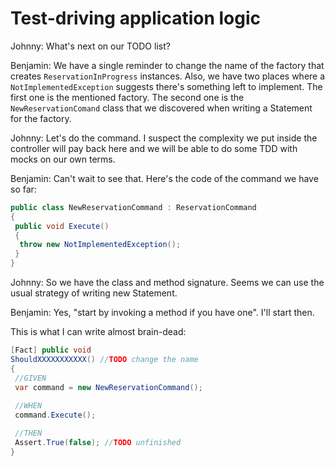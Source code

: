 # Test-driving application logic

Johnny: What's next on our TODO list?

Benjamin: We have a single reminder to change the name of the factory that creates `ReservationInProgress` instances. Also, we have two places where a `NotImplementedException` suggests there's something left to implement. The first one is the mentioned factory. The second one is the `NewReservationComand` class that we discovered when writing a Statement for the factory.

Johnny: Let's do the command. I suspect the complexity we put inside the controller will pay back here and we will be able to do some TDD with mocks on our own terms.

Benjamin: Can't wait to see that. Here's the code of the command we have so far:

```csharp
public class NewReservationCommand : ReservationCommand
{
 public void Execute()
 {
  throw new NotImplementedException();
 } 
}
```

Johnny: So we have the class and method signature. Seems we can use the usual strategy of writing new Statement.

Benjamin: Yes, "start by invoking a method if you have one". I'll start then.

This is what I can write almost brain-dead:

```csharp
[Fact] public void
ShouldXXXXXXXXXXX() //TODO change the name
{
 //GIVEN
 var command = new NewReservationCommand();
 
 //WHEN
 command.Execute();

 //THEN
 Assert.True(false); //TODO unfinished
}


